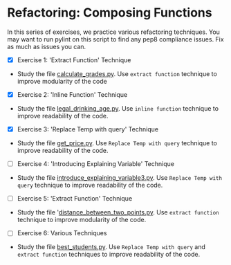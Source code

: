 # Refactoring: Composing Functions

In this series of exercises, we practice various refactoring techniques. You may want to run pylint on this script to find any pep8 compliance issues. Fix as much as issues you can.

- [x]  Exercise 1: 'Extract Function' Technique
  - Study the file [calculate_grades.py](calculate_grades.py). Use `extract function` technique to improve modularity of the code
  
- [x]  Exercise 2: 'Inline Function' Technique
  - Study the file [legal_drinking_age.py](legal_drinking_age.py). Use `inline function` technique to improve readability of the code. 
  
- [x]  Exercise 3: 'Replace Temp with query' Technique
  - Study the file [get_price.py](get_price.py). Use `Replace Temp with query` technique to improve readability of the code. 

- [ ]  Exercise 4: 'Introducing Explaining Variable' Technique
  - Study the file [introduce_explaining_variable3.py](introduce_explaining_variable3.py). Use `Replace Temp with query` technique to improve readability of the code. 

- [ ]  Exercise 5: 'Extract Function' Technique
  - Study the file '[distance_between_two_points.py](distance_between_two_points.py). Use `extract function` technique to improve modularity of the code. 

- [ ]  Exercise 6: Various Techniques
  - Study the file [best_students.py](best_students.py). Use `Replace Temp with query` and `extract function` techniques to improve readability of the code. 
